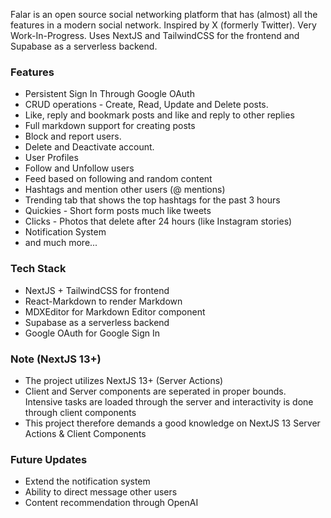 Falar is an open source social networking platform that has (almost) all the features in a modern social network. Inspired by X (formerly Twitter). Very Work-In-Progress. Uses NextJS and TailwindCSS for the frontend and Supabase as a serverless backend.

### Features

- Persistent Sign In Through Google OAuth
- CRUD operations - Create, Read, Update and Delete posts.
- Like, reply and bookmark posts and like and reply to other replies
- Full markdown support for creating posts
- Block and report users.
- Delete and Deactivate account. 
- User Profiles
- Follow and Unfollow users
- Feed based on following and random content
- Hashtags and mention other users (@ mentions)
- Trending tab that shows the top hashtags for the past 3 hours
- Quickies - Short form posts much like tweets
- Clicks - Photos that delete after 24 hours (like Instagram stories)
- Notification System
- and much more...

### Tech Stack

- NextJS + TailwindCSS for frontend
- React-Markdown to render Markdown
- MDXEditor for Markdown Editor component
- Supabase as a serverless backend
- Google OAuth for Google Sign In

### Note (NextJS 13+)

- The project utilizes NextJS 13+ (Server Actions)
- Client and Server components are seperated in proper bounds. Intensive tasks are loaded through the server and interactivity is done through client components
- This project therefore demands a good knowledge on NextJS 13 Server Actions & Client Components

### Future Updates 

- Extend the notification system
- Ability to direct message other users
- Content recommendation through OpenAI

